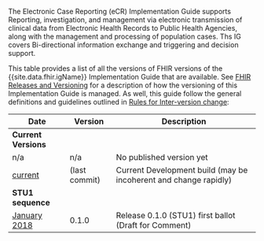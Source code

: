The Electronic Case Reporting (eCR) Implementation Guide supports Reporting, investigation, and management via electronic transmission of clinical data from Electronic Health Records to Public Health Agencies, along with the management and processing of population cases. Ths IG covers Bi-directional information exchange and triggering and decision support.

This table provides a list of all the versions of FHIR versions of the {{site.data.fhir.igName}} Implementation Guide that are available. See [FHIR Releases and Versioning](http://build.fhir.org/versions.html#versions) for a description of how the versioning of this Implementation Guide is managed.  As well, this guide follow the general definitions and guidelines outlined in [Rules for Inter-version change](http://build.fhir.org/versions.html#change):

|Date|Version|Description|
|---|---|---|
|**Current Versions**|
|n/a|n/a|No published version yet|
|[current](http://build.fhir.org/ig/HL7/case-reporting/index.html)|(last commit)|Current Development build (may be incoherent and change rapidly)|
|**STU1 sequence**|
|[January 2018](http://hl7.org/fhir/uv/ecr/2018Jan/index.html)|0.1.0| Release 0.1.0 (STU1) first ballot (Draft for Comment)|
